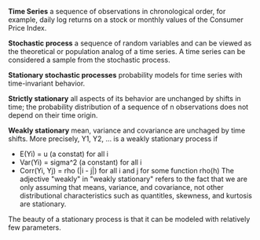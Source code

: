 **Time Series**
a sequence of observations in chronological order, for example, daily log returns on a stock or monthly values of the Consumer Price Index.

**Stochastic process**
a sequence of random variables and can be viewed as the theoretical or population analog of a time series. A time series can be considered a sample from the stochastic process.

**Stationary stochastic processes**
probability models for time series with time-invariant behavior.

**Strictly stationary**
all aspects of its behavior are unchanged by shifts in time; the probability distribution of a sequence of n observations does not depend on their time origin. 

**Weakly stationary**
mean, variance and covariance are unchaged by time shifts. More precisely, Y1, Y2, ... is a weakly stationary process if 
* E(Yi) = u (a constat) for all i
* Var(Yi) = sigma^2 (a constant) for all i
* Corr(Yi, Yj) = rho (|i - j|) for all i and j for some function rho(h)
The adjective "weakly" in "weakly stationary" refers to the fact that we are only assuming that means, variance, and covariance, not other distributional characteristics such as quantitles, skewness, and kurtosis are stationary. 

The beauty of a stationary process is that it can be modeled with relatively few parameters.